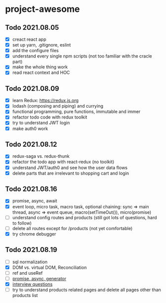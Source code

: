 # project-awesome

## Todo 2021.08.05
- [X] creact react app
- [X] set up yarn, .gitignore, eslint
- [X] add the configure files
- [X] understand every single npm scripts (not too familiar with the cracle part)
- [X] make the whole thing work
- [X] read react context and HOC

## Todo 2021.08.09
- [X] learn Redux: https://redux.js.org
- [X] lodash (composing and piping) and currying
- [X] functional programming, pure functions, immutable and immer
- [X] refactor todo code with redux toolkit
- [X] try to understand JWT login 
- [X] make auth0 work

## Todo 2021.08.12
- [X] redux-saga vs. redux-thunk
- [X] refactor the todo app with react-redux (no toolkit)
- [X] understand JWT/auth0 and see how the user data flows
- [X] delete parts that are irrelevant to shopping cart and login

## Todo 2021.08.16
- [X] promise, async, await
- [X] event loop,  micro task, macro task, optional chaining: sync => main thread, async => event queue, macro(setTimeOut()), micro(promise)
- [ ] understand config routes and products (still got lots of questions, hard to follow)
- [ ] delete all routes except for /products (not yet comfortable)
- [X] try chrome debugger

## Todo 2021.08.19
- [ ] sql normalization
- [X] DOM vs. virtual DOM, Reconciliation
- [ ] ref and useRef
- [ ] [promise, async, generator](https://juejin.cn/post/6844904096525189128#heading-16)
- [X] [interview questions](https://www.fatalerrors.org/a/several-interview-questions-on-javascript-execution-mechanism.html)
- [ ] try to understand products related pages and delete all pages other than products list
